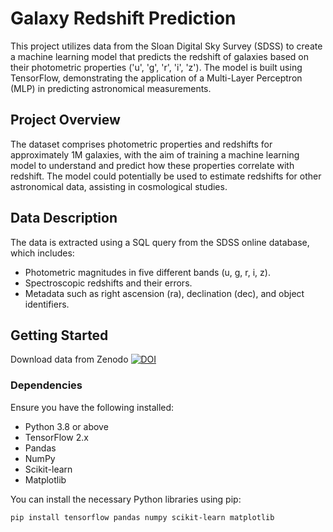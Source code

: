 # Galaxy Redshift Prediction

This project utilizes data from the Sloan Digital Sky Survey (SDSS) to create a machine learning model that predicts the redshift of galaxies based on their photometric properties ('u', 'g', 'r', 'i', 'z'). The model is built using TensorFlow, demonstrating the application of a Multi-Layer Perceptron (MLP) in predicting astronomical measurements.

## Project Overview

The dataset comprises photometric properties and redshifts for approximately 1M galaxies, with the aim of training a machine learning model to understand and predict how these properties correlate with redshift. The model could potentially be used to estimate redshifts for other astronomical data, assisting in cosmological studies.

## Data Description

The data is extracted using a SQL query from the SDSS online database, which includes:
- Photometric magnitudes in five different bands (u, g, r, i, z).
- Spectroscopic redshifts and their errors.
- Metadata such as right ascension (ra), declination (dec), and object identifiers.

## Getting Started

Download data from Zenodo
[![DOI](https://zenodo.org/badge/DOI/10.5281/zenodo.11073039.svg)](https://doi.org/10.5281/zenodo.11073039)

### Dependencies

Ensure you have the following installed:
- Python 3.8 or above
- TensorFlow 2.x
- Pandas
- NumPy
- Scikit-learn
- Matplotlib

You can install the necessary Python libraries using pip:

```bash
pip install tensorflow pandas numpy scikit-learn matplotlib
